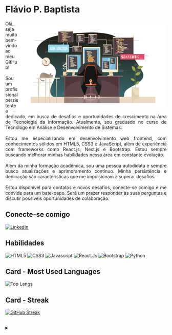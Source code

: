 # Flávio P. Baptista

<img align="right" alt="Developer Art" width="460px" src="./assets/dev-art.png">

<p align="justify">Olá, seja muito bem-vindo ao meu GitHub!
<br>
<br>
Sou um profissional persistente e dedicado, em busca de desafios e oportunidades de crescimento na área de Tecnologia da Informação. Atualmente, sou graduado no curso de Tecnólogo em Análise e Desenvolvimento de Sistemas.
<br>
<br>
Estou me especializando em desenvolvimento web frontend, com conhecimentos sólidos em HTML5, CSS3 e JavaScript, além de experiência com frameworks como React.js, Next.js e Bootstrap. Estou sempre buscando melhorar minhas habilidades nessa área em constante evolução.
<br>
<br>
Além da minha formação acadêmica, sou uma pessoa autodidata e sempre busco atualizações e aprimoramento contínuo. Minha persistência e dedicação são características que me impulsionam a superar desafios.
<br>
<br>
Estou disponível para contatos e novos desafios, conecte-se comigo e me convide para um bate-papo. Será um prazer responder às suas perguntas e discutir possíveis oportunidades de colaboração.
<p>

## Conecte-se comigo
[![LinkedIn](https://img.shields.io/badge/LinkedIn-141E30?style=for-the-badge&logo=linkedin&logoColor=6dd5ed)](https://www.linkedin.com/in/flaviopbaptista/)

## Habilidades
![HTML5](https://img.shields.io/badge/HTML5-141E30?style=for-the-badge&logo=html5)
![CSS3](https://img.shields.io/badge/CSS3-141E30?style=for-the-badge&logo=css3&logoColor=264CE4)
![Javascript](https://img.shields.io/badge/Javascript-141E30?style=for-the-badge&logo=javascript)
![React.Js](https://img.shields.io/badge/React.js-141E30?style=for-the-badge&logo=react)
![Bootstrap](https://img.shields.io/badge/Bootstrap-141E30?style=for-the-badge&logo=bootstrap)
![Python](https://img.shields.io/badge/Python-141E30?style=for-the-badge&logo=Python)




## Card - Most Used Languages
![Top Langs](https://github-readme-stats-git-masterrstaa-rickstaa.vercel.app/api/top-langs/?username=flaviobaptista&bg_color=141E30&border_color=6dd5ed&title_color=7F7FD5&text_color=FFF)

## Card - Streak
[![GitHub Streak](https://streak-stats.demolab.com/?user=flaviobaptista&theme=tokyonight&background=141E30&border=6dd5ed&dates=FFF)](https://git.io/streak-stats)

<br>

<details align="left">
  <summary></summary> 

  ## Attributions and references
 
  - Badges by <a href="https://shields.io/">shields.io</a><br>
  - GitHub Stats by <a href="https://github.com/anuraghazra/github-readme-stats">anuraghazra</a>
  - O programador created by <a href="https://br.freepik.com/vetores-gratis/o-programador-trabalha-com-ilustracao-plana-dos-simbolos-do-dia-de-trabalho_15329611.htm#page=5&query=developer&position=31&from_view=search&track=sph#position=31&page=5&query=developer">Imagem de macrovector</a> no Freepik <br>
  - Template inspired by - <a href="https://github.com/elidianaandrade">Elidiana Andrade</a>
  <br>
  <br>
  <br>

 
  <div align="center">Modified by <a href="https://github.com/flaviobaptista">Flávio P. Baptista</a>.</div>
    <br>

</details>

